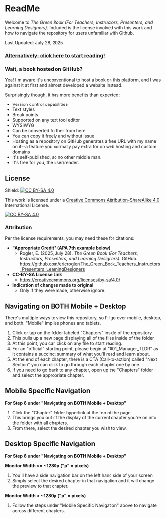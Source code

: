 # ReadMe

Welcome to *The Green Book (For Teachers, Instructors, Presenters, and Learning Designers)*. Included is the license involved with this work and how to navigate the repository for users unfamiliar with Github.

Last Updated: July 28, 2025

### [Alternatively: click here to start reading!](Chapters/Z001_Manager_TLDR.md)

### Wait, a book hosted on GitHub?

Yea! I'm aware it's unconventional to host a book on this platform, and I was against it at first and almost developed a website instead.

Surprisingly though, it has more benefits than expected:
- Version control capabilities
- Text styles
- Break points
- Supported on any text tool editor
- WYSIWYG
- Can be converted further from here
- You can copy it freely and without issue
- Hosting as a repository on GitHub generates a free URL with my name on it--a feature you normally pay extra for on web hosting and custom domains
- It's self-published, so no other middle man.
- It's free for you, the user/reader.

## License

Shield: [![CC BY-SA 4.0][cc-by-sa-shield]][cc-by-sa]

This work is licensed under a
[Creative Commons Attribution-ShareAlike 4.0 International License][cc-by-sa].

[![CC BY-SA 4.0][cc-by-sa-image]][cc-by-sa]

[cc-by-sa]: http://creativecommons.org/licenses/by-sa/4.0/
[cc-by-sa-image]: https://licensebuttons.net/l/by-sa/4.0/88x31.png
[cc-by-sa-shield]: https://img.shields.io/badge/License-CC%20BY--SA%204.0-lightgrey.svg

### Attribution
Per the license requirements, you may need these for citations:

- **"Appropriate Credit" (APA 7th example below)**
  - Rogler, E. (2025, July 28). *The Green Book (For Teachers, Instructors, Presenters, and Learning Designers).* GitHub. https://github.com/ericrogler/The_Green_Book_Teachers_Instructors_Presenters_LearningDesigners 
- **CC-BY-SA License Link**
  - https://creativecommons.org/licenses/by-sa/4.0/
- **Indication of changes made to original**
  - Only if they were made, otherwise ignore.

## Navigating on BOTH Mobile + Desktop

There's multiple ways to view this repository, so I'll go over mobile, desktop, and both. "Mobile" implies phones and tablets.

1. Click or tap on the folder labeled "Chapters" inside of the repository
2. This pulls up a new page displaying all of the files inside of the folder
3. At this point, you can click on any file to start reading.
4. For an "official" starting point, please begin at "001_Manager_TLDR" as it contains a succinct summary of what you'll read and learn about.
5. At the end of each chapter, there is a CTA (Call-to-action) called "Next Section" you can click to go through each chapter one by one.
6. If you need to go back to any chapter, open up the "Chapters" folder and select the appropriate chapter.

## Mobile Specific Navigation

**For Step 6 under "Navigating on BOTH Mobile + Desktop"**
1. Click the "Chapter" folder hyperlink at the top of the page
2. This brings you out of the display of the current chapter you're on into the folder with all chapters.
3. From there, select the desired chapter you wish to view.

## Desktop Specific Navigation

**For Step 6 under "Navigating on BOTH Mobile + Desktop"**

**Monitor Width >= ~1280p ("p" = pixels)**
1. You'll have a side navigation bar on the left hand side of your screen
2. Simply select the desired chapter in that navigation and it will change the preview to that chapter.

**Monitor Width < ~1280p ("p" = pixels)**
1. Follow the steps under "Mobile Specific Navigation" above to navigate across different chapters.
